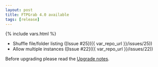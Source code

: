 ```yaml
---
layout: post
title: FTPGrab 4.0 available
tags: [release]
---
```

{% include vars.html %}

* Shuffle file/folder listing ([Issue #25]({{ var_repo_url }}/issues/25))
* Allow multiple instances ([Issue #22]({{ var_repo_url }}/issues/22))

Before upgrading please read the [Upgrade notes](/doc/upgrade-notes/).